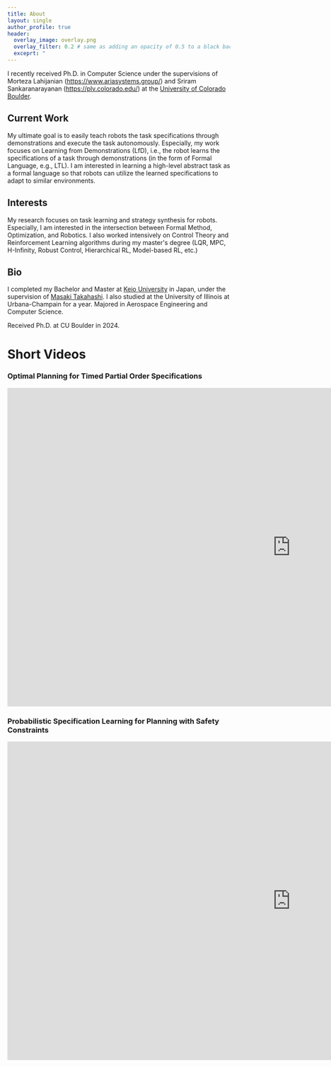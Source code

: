 ```yaml
---
title: About
layout: single
author_profile: true
header:
  overlay_image: overlay.png
  overlay_filter: 0.2 # same as adding an opacity of 0.5 to a black background
  exceprt: "                                                                               "
---
```


I recently received Ph.D. in Computer Science under the supervisions of Morteza Lahijanian (https://www.ariasystems.group/) and Sriram Sankaranarayanan (https://plv.colorado.edu/) at the [University of Colorado Boulder](https://www.colorado.edu/cs/).


## Current Work
My ultimate goal is to easily teach robots the task specifications through demonstrations and execute the task autonomously.
Especially, my work focuses on Learning from Demonstrations (LfD), i.e., the robot learns the specifications of a task through demonstrations (in the form of Formal Language, e.g., LTL).
I am interested in learning a high-level abstract task as a formal language so that robots can utilize the learned specifications to adapt to similar environments.


## Interests

My research focuses on task learning and strategy synthesis for robots.
Especially, I am interested in the intersection between Formal Method,  Optimization, and Robotics.
I also worked intensively on Control Theory and Reinforcement Learning algorithms during my master's degree (LQR, MPC, H-Infinity, Robust Control, Hierarchical RL, Model-based RL, etc.)

## Bio

I completed my Bachelor and Master at [Keio University](https://www.keio.ac.jp/) in Japan, under the supervision of [Masaki Takahashi](http://www.yt.sd.keio.ac.jp).
I also studied at the University of Illinois at Urbana-Champain for a year. Majored in Aerospace Engineering and Computer Science.

Received Ph.D. at CU Boulder in 2024.

# Short Videos

### Optimal Planning for Timed Partial Order Specifications
<iframe width="1280" height="720" src="https://www.youtube.com/embed/WUuWFlOoKW8" title="Optimal Planning for Timed Partial Order Specifications - Aircraft Turnaround Demo" frameborder="0" allow="accelerometer; autoplay; clipboard-write; encrypted-media; gyroscope; picture-in-picture; web-share" referrerpolicy="strict-origin-when-cross-origin" allowfullscreen></iframe>


### Probabilistic Specification Learning for Planning with Safety Constraints
<iframe width="1280" height="720" src="https://www.youtube.com/embed/nfrxq_VGDPQ" title="Probabilistic Specification Learning for Planning with Safety Constraints" frameborder="0" allow="accelerometer; autoplay; clipboard-write; encrypted-media; gyroscope; picture-in-picture; web-share" referrerpolicy="strict-origin-when-cross-origin" allowfullscreen></iframe>
